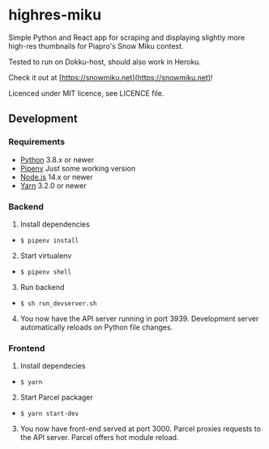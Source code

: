 # highres-miku

Simple Python and React app for scraping and displaying slightly more high-res thumbnails for Piapro's Snow Miku contest.

Tested to run on Dokku-host, should also work in Heroku.

Check it out at [https://snowmiku.net](https://snowmiku.net)!

Licenced under MIT licence, see LICENCE file.

## Development

### Requirements 

- [Python](https://www.python.org/) 3.8.x or newer
- [Pipenv](https://pipenv.pypa.io) Just some working version
- [Node.js](https://nodejs.org/en/) 14.x or newer
- [Yarn](https://yarnpkg.com/) 3.2.0 or newer

### Backend

1. Install dependencies
  * `$ pipenv install`
2. Start virtualenv
  * `$ pipenv shell`
3. Run backend
  * `$ sh run_devserver.sh` 
4. You now have the API server running in port 3939. Development server automatically reloads on Python file changes.

### Frontend

1. Install dependecies
  * `$ yarn`
2. Start Parcel packager
  * `$ yarn start-dev`
3. You now have front-end served at port 3000. Parcel proxies requests to the API server. Parcel offers hot module reload.
